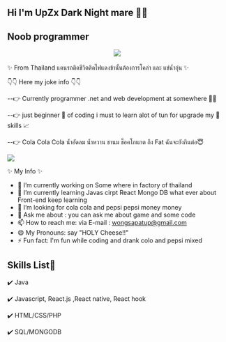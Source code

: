 ## Hi I'm UpZx Dark Night mare  :wave::wave:
## Noob programmer 
<center><img src="https://pa1.narvii.com/6713/5b9c886efe7733c10c807ce35e8fd35382a7ebeb_hq.gif"></center>

<br>
✨ From Thailand แดนรถติดชีวิตติดไฟแดงข้านั้นต้องการโคล่า และ แช่น้ำอุ่น ✨ 
<br>

:point_down::point_down: Here my joke info :point_down::point_down:

--:point_right: Currently programmer .net and web development at somewhere :office::city_sunrise: 

--:point_right: just beginner :beginner: of coding i must to learn alot of tun for upgrade my  :page_with_curl: skills :chart_with_upwards_trend:

--:point_right: Cola Cola Cola น้ำอัดลม น้ำหวาน ชานม ช็อคโกแกต ถึง Fat ฉันจะยังกินต่อ:innocent:

<img src="https://s11.favim.com/orig/7/769/7695/76958/anime-girl-anime-makoto-shinkai-Favim.com-7695846.gif">

✨ My Info ✨ 
- 🔭 I’m currently working on Some where in factory of thailand
- 🌱 I’m currently learning Javas cirpt React Mongo DB what ever about Front-end keep learning
- 🤔 I’m looking for cola cola and pepsi pepsi money money
- 💬 Ask me about : you can ask me about game and some code
- 📫 How to reach me: via E-mail : wongsapatup@gmail.com
- 😄 My Pronouns:  say "HOLY Cheese!!"
- ⚡ Fun fact: I'm fun while coding and drank colo and pepsi mixed
## Skills List📝
:heavy_check_mark: Java

:heavy_check_mark: Javascript, React.js ,React native, React hook

:heavy_check_mark: HTML/CSS/PHP

:heavy_check_mark: SQL/MONGODB

